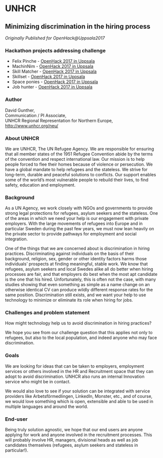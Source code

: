 # UNHCR

## Minimizing discrimination in the hiring process

*Originally Published for OpenHack@Uppsala2017*

### Hackathon projects addressing challenge
* Felix Pinche - [OpenHack 2017 in Uppsala](../Hackathons/2017_Uppsala/2017_Uppsala_Summary.md)
* MachinNim - [OpenHack 2017 in Uppsala](../Hackathons/2017_Uppsala/2017_Uppsala_Summary.md)
* Skill Matcher - [OpenHack 2017 in Uppsala](../Hackathons/2017_Uppsala/2017_Uppsala_Summary.md)
* Skillset - [OpenHack 2017 in Uppsala](../Hackathons/2017_Uppsala/2017_Uppsala_Summary.md)
* Space ponies - [OpenHack 2017 in Uppsala](../Hackathons/2017_Uppsala/2017_Uppsala_Summary.md)
* Job hunter - [OpenHack 2017 in Uppsala](../Hackathons/2017_Uppsala/2017_Uppsala_Summary.md)

### Author
David Gunther, <br>
Communication / PI Associate, <br>
UNHCR Regional Representation for Northern Europe, <br>
http://www.unhcr.org/neu/


### About UNHCR
We are UNHCR, The UN Refugee Agency. We are responsible for ensuring that all member states of the 1951 Refugee Convention abide by the terms of the convention and respect international law. Our mission is to help people forced to flee their homes because of violence or persecution. We have a global mandate to help refugees and the stateless. We strive for long-term, durable and peaceful solutions to conflicts. Our support enables some of the world’s most vulnerable people to rebuild their lives, to find safety, education and employment.

### Background
As a UN Agency, we work closely with NGOs and governments to provide strong legal protections for refugees, asylum seekers and the stateless. One of the areas in which we need your help is our engagement with private employers. With the large movements of refugees into Europe and in particular Sweden during the past few years, we must now lean heavily on the private sector to provide pathways for employment and social integration.

One of the things that we are concerned about is discrimination in hiring practices. Discriminating against individuals on the basis of their background, religion, sex, gender or other identity factors harms those individuals’ prospects at finding meaningful, stable work. We know that refugees, asylum seekers and local Swedes alike all do better when hiring processes are fair, and that employers do best when the most apt candidate is the one that his hired. Unfortunately, this is often not the case, with many studies showing that even something as simple as a name change on an otherwise identical CV can produce wildly different response rates for the same position. Discrimination still exists, and we want your help to use technology to minimize or eliminate its role when hiring for jobs.

### Challenges and problem statement
How might technology help us to avoid discrimination in hiring practices?

We hope you see from our challenge question that this applies not only to refugees, but also to the local population, and indeed anyone who may face discrimination.

### Goals
We are looking for ideas that can be taken to employers, employment services or others involved in the HR and Recruitment space that they can adopt to avoid discrimination. UNHCR also runs an internal Innovation service who might be in contact.

We would also love to see if your solution can be integrated with service providers like Arbetsförmedlingen, LinkedIn, Monster, etc., and of course, we would love something which is open, extensible and able to be used in multiple languages and around the world.

### End-user
Being truly solution agnostic, we hope that our end users are anyone applying for work and anyone involved in the recruitment processes. This will probably involve HR, managers, divisional heads as well as job candidates themselves (refugees, asylum seekers and stateless in particular!).

